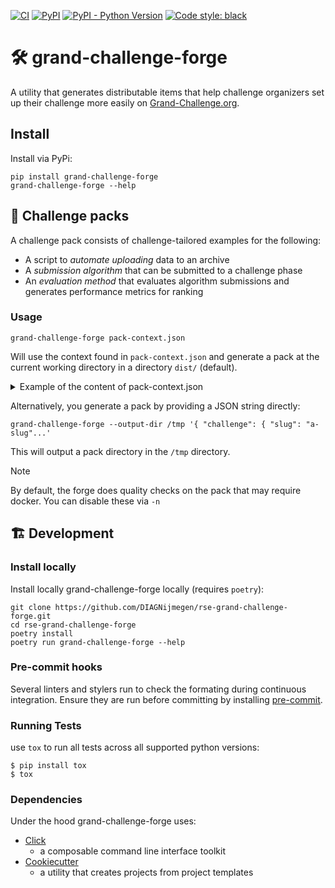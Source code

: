 [![CI](https://github.com/DIAGNijmegen/rse-grand-challenge-forge/actions/workflows/ci.yml/badge.svg?branch=main)](https://github.com/DIAGNijmegen/rse-grand-challenge-forge/actions/workflows/ci.yml/badge.svg?branch=main)
[![PyPI](https://img.shields.io/pypi/v/grand-challenge-forge)](https://pypi.org/project/grand-challenge-forge/)
[![PyPI - Python Version](https://img.shields.io/pypi/pyversions/grand-challenge-forge)](https://pypi.org/project/grand-challenge-forge/)
[![Code style: black](https://img.shields.io/badge/code%20style-black-000000.svg)](https://github.com/psf/black)

#  🛠️ grand-challenge-forge

A utility that generates distributable items that help challenge organizers set up their challenge more easily on
[Grand-Challenge.org](https://grand-challenge.org/).

## Install

Install via PyPi:

```shell
pip install grand-challenge-forge
grand-challenge-forge --help
```

## 🎒 Challenge packs

A challenge pack consists of challenge-tailored examples for the following:
* A script to _automate uploading_ data to an archive
* A _submission algorithm_ that can be submitted to a challenge phase
* An _evaluation method_ that evaluates algorithm submissions and generates performance
  metrics for ranking


### Usage
```shell
grand-challenge-forge pack-context.json
```
Will use the context found in `pack-context.json` and generate a pack at the current working directory in
a directory `dist/` (default).

<details>

<summary> Example of the content of pack-context.json </summary>

```JSON
{
    "challenge": {
        "slug": "challenge-slug",
        "phases": [
            {
                "slug": "phase-slug",
                "archive": {
                    "url": "https://grand-challenge.org/archives/archive-slug/"
                },
                "inputs": [
                    {
                        "slug": "input-ci-slug",
                        "kind": "Segmentation",
                        "super_kind": "Image",
                        "relative_path": "images/input-value"
                    },
                    {
                        "slug": "another-input-ci-slug",
                        "kind": "Anything",
                        "super_kind": "File",
                        "relative_path": "another-input-value.json"
                    }
                ],
                "outputs": [
                    {
                        "slug": "output-ci-slug",
                        "kind": "Image",
                        "super_kind": "Image",
                        "relative_path": "images/output-value"
                    },
                    {
                        "slug": "another-output-ci-slug",
                        "kind": "Anything",
                        "super_kind": "File",
                        "relative_path": "output-value.json"
                    }
                ]
            },
            {
                "slug": "another-phase-slug",
                "archive": {
                    "url": "https://grand-challenge.org/archives/another-archive-slug/"
                },
                "inputs": [
                    {
                        "slug": "input-ci-slug",
                        "kind": "Image",
                        "super_kind": "Image",
                        "relative_path": "images/input-value"
                    }
                ],
                "outputs": [
                    {
                        "slug": "another-output-ci-slug",
                        "kind": "Anything",
                        "super_kind": "File",
                        "relative_path": "output-value.json"
                    }
                ]
            }
        ]
    }
}
```
</details>

Alternatively, you generate a pack by providing a JSON string directly:

```shell
grand-challenge-forge --output-dir /tmp '{ "challenge": { "slug": "a-slug"...'
```
This will output a pack directory in the `/tmp` directory.

> [!NOTE]
> By default, the forge does quality checks on the pack that may require docker.
> You can disable these via `-n`

## 🏗️ Development

### Install locally
Install locally grand-challenge-forge locally (requires `poetry`):

```shell
git clone https://github.com/DIAGNijmegen/rse-grand-challenge-forge.git
cd rse-grand-challenge-forge
poetry install
poetry run grand-challenge-forge --help
```

### Pre-commit hooks
Several linters and stylers run to check the formating during continuous integration. Ensure they are run before
committing by installing [pre-commit](https://pre-commit.com/).


### Running Tests
use `tox` to run all tests across all supported python versions:
```
$ pip install tox
$ tox
```

### Dependencies
Under the hood grand-challenge-forge uses:
* [Click](https://palletsprojects.com/p/click/)
  * a composable command line interface toolkit
* [Cookiecutter](https://github.com/cookiecutter/cookiecutter)
  * a utility that creates projects from project templates
